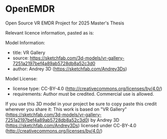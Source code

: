 # OpenEMDR
Open Source VR EMDR Project for 2025 Master's Thesis

Relevant licence information, pasted as is:

Model Information:
* title:	VR Gallery
* source:	https://sketchfab.com/3d-models/vr-gallery-7251a2197bef4a89ab5728db8a52c3d0
* author:	Andrey 3D (https://sketchfab.com/Andrey3Ds)

Model License:
* license type:	CC-BY-4.0 (http://creativecommons.org/licenses/by/4.0/)
* requirements:	Author must be credited. Commercial use is allowed.

If you use this 3D model in your project be sure to copy paste this credit wherever you share it:
This work is based on "VR Gallery" (https://sketchfab.com/3d-models/vr-gallery-7251a2197bef4a89ab5728db8a52c3d0) by Andrey 3D (https://sketchfab.com/Andrey3Ds) licensed under CC-BY-4.0 (http://creativecommons.org/licenses/by/4.0/)
